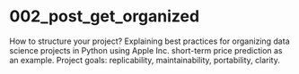 # 002_post_get_organized
How to structure your project? Explaining best practices for organizing data science projects in Python using Apple Inc. short-term price prediction as an example. Project goals: replicability, maintainability, portability, clarity.
